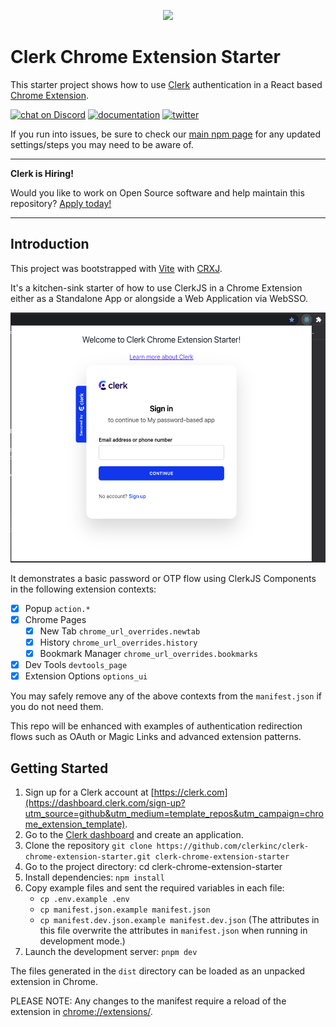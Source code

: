 <p align="center">
  <a href="https://clerk.com?utm_source=github&utm_medium=clerk_expo" target="_blank">
    <picture>
      <source media="(prefers-color-scheme: dark)" srcset="./public/clerk-logo-dark.png">
      <img src="./public/clerk-logo-light.png" height="64">
    </picture>
  </a>
  <br />
</p>

# Clerk Chrome Extension Starter

This starter project shows how to use [Clerk](https://www.clerk.dev/?utm_source=github&utm_medium=starter_repos&utm_campaign=chrome_extension_start) authentication in a React based [Chrome Extension](https://developer.chrome.com/docs/extensions/).

[![chat on Discord](https://img.shields.io/discord/856971667393609759.svg?logo=discord)](https://discord.com/invite/b5rXHjAg7A)
[![documentation](https://img.shields.io/badge/documentation-clerk-green.svg)](https://docs.clerk.dev)
[![twitter](https://img.shields.io/twitter/follow/ClerkDev?style=social)](https://twitter.com/intent/follow?screen_name=ClerkDev)

If you run into issues, be sure to check our [main npm page](https://www.npmjs.com/package/@clerk/chrome-extension) for any updated settings/steps you may need to be aware of.

---

**Clerk is Hiring!**

Would you like to work on Open Source software and help maintain this repository? [Apply today!](https://apply.workable.com/clerk-dev/)

---

## Introduction

This project was bootstrapped with [Vite](https://vitejs.dev/) with [CRXJ](https://crxjs.dev/vite-plugin/).

It's a kitchen-sink starter of how to use ClerkJS in a Chrome Extension either as a Standalone App or alongside a Web Application via WebSSO.

<img src="./demo.png" height="400">

It demonstrates a basic password or OTP flow using ClerkJS Components in the following extension contexts:

- [x] Popup `action.*`
- [x] Chrome Pages
  - [x] New Tab `chrome_url_overrides.newtab`
  - [x] History `chrome_url_overrides.history`
  - [x] Bookmark Manager `chrome_url_overrides.bookmarks`
- [x] Dev Tools `devtools_page`
- [x] Extension Options `options_ui`

You may safely remove any of the above contexts from the `manifest.json` if you do not need them.

This repo will be enhanced with examples of authentication redirection flows such as OAuth or Magic Links and advanced extension patterns.

## Getting Started

1. Sign up for a Clerk account at [https://clerk.com](https://dashboard.clerk.com/sign-up?utm_source=github&utm_medium=template_repos&utm_campaign=chrome_extension_template).
2. Go to the [Clerk dashboard](https://dashboard.clerk.com?utm_source=github&utm_medium=template_repos&utm_campaign=chrome_extension_template) and create an application.
3. Clone the repository `git clone https://github.com/clerkinc/clerk-chrome-extension-starter.git clerk-chrome-extension-starter`
4. Go to the project directory: cd clerk-chrome-extension-starter
5. Install dependencies: `npm install`
6. Copy example files and sent the required variables in each file:
   - `cp .env.example .env`
   - `cp manifest.json.example manifest.json`
   - `cp manifest.dev.json.example manifest.dev.json` (The attributes in this file overwrite the attributes in `manifest.json` when running in development mode.)
7. Launch the development server: `pnpm dev`

The files generated in the `dist` directory can be loaded as an unpacked extension in Chrome.

PLEASE NOTE: Any changes to the manifest require a reload of the extension in [chrome://extensions/](chrome://extensions/).

